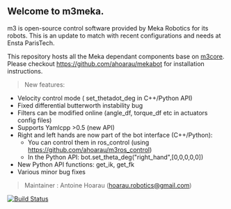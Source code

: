 ## Welcome to m3meka.

m3 is open-source control software provided by Meka Robotics for its robots.
This is an update to match with recent configurations and needs at Ensta ParisTech.

This repository hosts all the Meka dependant components base on [m3core](https://github.com/ahoarau/m3core).
Please checkout https://github.com/ahoarau/mekabot for installation instructions.

>New features:
* Velocity control mode ( set_thetadot_deg in C++/Python API)
* Fixed differential butterworth instability bug
* Filters can be modified online (angle_df, torque_df etc in actuators config files)
* Supports Yamlcpp >0.5 (new API)
* Right and left hands are now part of the bot interface (C++/Python):
    * You can control them in ros_control (using https://github.com/ahoarau/m3ros_control)
    * In the Python API: bot.set_theta_deg("right_hand",[0,0,0,0,0])
* New Python API functions: get_ik, get_fk
* Various minor bug fixes


> Maintainer : Antoine Hoarau (hoarau.robotics@gmail.com)

[![Build Status](https://travis-ci.org/ahoarau/m3meka.svg?branch=master)](https://travis-ci.org/ahoarau/m3meka)
